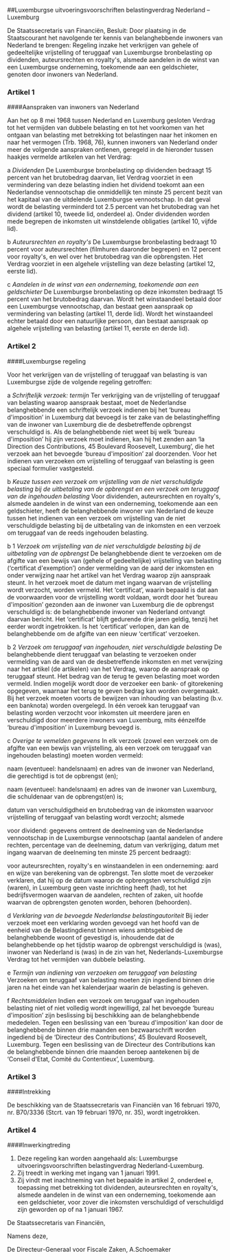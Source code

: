 <meta http-equiv='Content-Type' content='text/html; charset=utf-8' />

##Luxemburgse uitvoeringsvoorschriften belastingverdrag Nederland – Luxemburg

De Staatssecretaris van Financiën,  Besluit: Door plaatsing in de Staatscourant het navolgende ter kennis van belanghebbende inwoners van Nederland te brengen: Regeling inzake het verkrijgen van gehele of gedeeltelijke vrijstelling of teruggaaf van Luxemburgse bronbelasting op dividenden, auteursrechten en royalty's, alsmede aandelen in de winst van een Luxemburgse onderneming, toekomende aan een geldschieter, genoten door inwoners van Nederland.    

### Artikel  1  

####Aanspraken van inwoners van Nederland

Aan het op 8 mei 1968 tussen Nederland en Luxemburg gesloten Verdrag tot het vermijden van dubbele belasting en tot het voorkomen van het ontgaan van belasting met betrekking tot belastingen naar het inkomen en naar het vermogen (Trb. 1968, 76), kunnen inwoners van Nederland onder meer de volgende aanspraken ontlenen, geregeld in de hieronder tussen haakjes vermelde artikelen van het Verdrag: 

a *Dividenden* De Luxemburgse bronbelasting op dividenden bedraagt 15 percent van het brutobedrag daarvan, liet Verdrag voorziet in een vermindering van deze belasting indien het dividend toekomt aan een Nederlandse vennootschap die onmiddellijk ten minste 25 percent bezit van het kapitaal van de uitdelende Luxemburgse vennootschap. In dat geval wordt de belasting verminderd tot 2.5 percent van het brutobedrag van het dividend (artikel 10, tweede lid, onderdeel a). Onder dividenden worden mede begrepen de inkomsten uit winstdelende obligaties (artikel 10, vijfde lid).  

b *Auteursrechten en royalty's* De Luxemburgse bronbelasting bedraagt 10 percent voor auteursrechten (filmhuren daaronder begrepen) en 12 percent voor royalty's, en wel over het brutobedrag van die opbrengsten. Het Verdrag voorziet in een algehele vrijstelling van deze belasting (artikel 12, eerste lid).  

c *Aandelen in de winst van een onderneming, toekomende aan een geldschieter* De Luxemburgse bronbelasting op deze inkomsten bedraagt 15 percent van het brutobedrag daarvan. Wordt het winstaandeel betaald door een Luxemburgse vennootschap, dan bestaat geen aanspraak op vermindering van belasting (artikel 11, derde lid). Wordt het winstaandeel echter betaald door een natuurlijke persoon, dan bestaat aanspraak op algehele vrijstelling van belasting (artikel 11, eerste en derde lid).    

### Artikel  2  

####Luxemburgse regeling

Voor het verkrijgen van de vrijstelling of teruggaaf van belasting is van Luxemburgse zijde de volgende regeling getroffen: 

a *Schriftelijk verzoek: termijn* Ter verkrijging van de vrijstelling of teruggaaf van belasting waarop aanspraak bestaat, moet de Nederlandse belanghebbende een schriftelijk verzoek indienen bij het ‘bureau d'imposition’ in Luxemburg dat bevoegd is ter zake van de belastingheffing van de inwoner van Luxemburg die de desbetreffende opbrengst verschuldigd is. Als de belanghebbende niet weet bij welk ‘bureau d'imposition’ hij zijn verzoek moet indienen, kan hij het zenden aan ‘la Direction des Contributions, 45 Boulevard Roosevelt, Luxemburg’, die het verzoek aan het bevoegde ‘bureau d'imposition’ zal doorzenden. Voor het indienen van verzoeken om vrijstelling of teruggaaf van belasting is geen speciaal formulier vastgesteld.  

b *Keuze tussen een verzoek om vrijstelling van de niet verschuldigde belasting bij de uitbetaling van de opbrengst en een verzoek om teruggaaf van de ingehouden belasting* Voor dividenden, auteursrechten en royalty's, alsmede aandelen in de winst van een onderneming, toekomende aan een geldschieter, heeft de belanghebbende inwoner van Nederland de keuze tussen het indienen van een verzoek om vrijstelling van de niet verschuldigde belasting bij de uitbetaling van de inkomsten en een verzoek om teruggaaf van de reeds ingehouden belasting.  

b 1 *Verzoek om vrijstelling van de niet verschuldigde belasting bij de uitbetaling van de opbrengst* De belanghebbende dient te verzoeken om de afgifte van een bewijs van (gehele of gedeeltelijke) vrijstelling van belasting (‘certificat d'exemption’) onder vermelding van de aard der inkomsten en onder verwijzing naar het artikel van het Verdrag waarop zijn aanspraak steunt. In het verzoek moet de datum met ingang waarvan de vrijstelling wordt verzocht, worden vermeld. Het ‘certificat’, waarin bepaald is dat aan de voorwaarden voor de vrijstelling wordt voldaan, wordt door het ‘bureau d'imposition’ gezonden aan de inwoner van Luxemburg die de opbrengst verschuldigd is: de belanghebbende inwoner van Nederland ontvangt daarvan bericht. Het ‘certificat’ blijft gedurende drie jaren geldig, tenzij het eerder wordt ingetrokken. Is het ‘certificat’ verlopen, dan kan de belanghebbende om de afgifte van een nieuw ‘certificat’ verzoeken.  

b 2 *Verzoek om teruggaaf van ingehouden, niet verschuldigde belasting* De belanghebbende dient teruggaaf van belasting te verzoeken onder vermelding van de aard van de desbetreffende inkomsten en met verwijzing naar het artikel (de artikelen) van het Verdrag, waarop de aanspraak op teruggaaf steunt. Het bedrag van de terug te geven belasting moet worden vermeld. Indien mogelijk wordt door de verzoeker een bank- of gitorekening opgegeven, waarnaar het terug te geven bedrag kan worden overgemaakt. Bij het verzoek moeten voorts de bewijzen van inhouding van belasting (b.v. een banknota) worden overgelegd. In één veroek kan teruggaaf van belasting worden verzocht voor inkomsten uit meerdere jaren en verschuldigd door meerdere inwoners van Luxemburg, mits éénzelfde ‘bureau d'imposition’ in Luxemburg bevoegd is.  

c *Overige te vemelden gegevens* In elk verzoek (zowel een verzoek om de afgifte van een bewijs van vrijstelling, als een verzoek om teruggaaf van ingehouden belasting) moeten worden vermeld: 

naam (eventueel: handelsnaam) en adres van de inwoner van Nederland, die gerechtigd is tot de opbrengst (en);  

naam (eventueel: handelsnaam) en adres van de inwoner van Luxemburg, die schuldenaar van de opbrengst(en) is;  

datum van verschuldigdheid en brutobedrag van de inkomsten waarvoor vrijstelling of teruggaaf van belasting wordt verzocht; alsmede  

voor dividend: gegevens omtrent de deelneming van de Nederlandse vennootschap in de Luxemburgse vennootschap (aantal aandelen of andere rechten, percentage van de deelneming, datum van verkrijging, datum met ingang waarvan de deelneming ten minste 25 percent bedraagt):  

voor auteursrechten, royalty's en winstaandelen in een onderneming: aard en wijze van berekening van de opbrengst.   Ten slotte moet de verzoeker verklaren, dat hij op de datum waarop de opbrengsten verschuldigd zijn (waren), in Luxemburg geen vaste inrichting heeft (had), tot het bedrijfsvermogen waarvan de aandelen, rechten of zaken, uit hoofde waarvan de opbrengsten genoten worden, behoren (behoorden).  

d *Verklaring van de bevoegde Nederlandse belastingautoriteit* Bij ieder verzoek moet een verklaring worden gevoegd van het hoofd van de eenheid van de Belastingdienst binnen wiens ambtsgebied de belanghebbende woont of gevestigd is, inhoudende dat de belanghebbende op het tijdstip waarop de opbrengst verschuldigd is (was), inwoner van Nederland is (was) in de zin van het, Nederlands-Luxemburgse Verdrag tot het vermijden van dubbele belasting.  

e *Termijn van indiening van verzoeken om teruggaaf van belasting* Verzoeken om teruggaaf van belasting moeten zijn ingediend binnen drie jaren na het einde van het kalenderjaar waarin de belasting is geheven.  

f *Rechtsmiddelen* Indien een verzoek om teruggaaf van ingehouden belasting niet of niet volledig wordt ingewilligd, zal het bevoegde ‘bureau d'imposition’ zijn beslissing bij beschikking aan de belanghebbende mededelen. Tegen een beslissing van een ‘bureau d'imposition’ kan door de belanghebbende binnen drie maanden een bezwaarschrift worden ingediend bij de ‘Directeur des Contributions’, 45 Boulevard Roosevelt, Luxemburg. Tegen een beslissing van de Directeur des Contributions kan de belanghebbende binnen drie maanden beroep aantekenen bij de ‘Conseil d'Etat, Comité du Contentieux’, Luxemburg.    

### Artikel  3  

####Intrekking

De beschikking van de Staatssecretaris van Financiën van 16 februari 1970, nr. B70/3336 (Stcrt. van 19 februari 1970, nr. 35), wordt ingetrokken.  

### Artikel  4  

####Inwerkingtreding

1.  Deze regeling kan worden aangehaald als: Luxemburgse uitvoeringsvoorschriften belastingverdrag Nederland-Luxemburg.   
2.  Zij treedt in werking met ingang van 1 januari 1991.   
3.  Zij vindt met inachtneming van het bepaalde in artikel 2, onderdeel e, toepassing met betrekking tot dividenden, auteursrechten en royalty's, alsmede aandelen in de winst van een onderneming, toekomende aan een geldschieter, voor zover die inkomsten verschuldigd of verschuldigd zijn geworden op of na 1 januari 1967.   

De 
Staatssecretaris van Financiën, 

Namens deze, 

De 
Directeur-Generaal voor Fiscale Zaken, 
A.Schoemaker    
